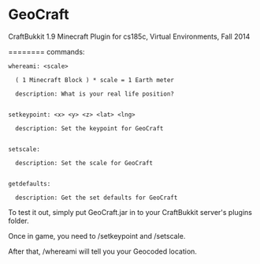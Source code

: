 GeoCraft
========

CraftBukkit 1.9 Minecraft Plugin for cs185c, Virtual Environments, Fall 2014

========
commands:

    whereami: <scale> 

      ( 1 Minecraft Block ) * scale = 1 Earth meter

      description: What is your real life position?


    setkeypoint: <x> <y> <z> <lat> <lng>

      description: Set the keypoint for GeoCraft


    setscale:

      description: Set the scale for GeoCraft


    getdefaults:

      description: Get the set defaults for GeoCraft



To test it out, simply put GeoCraft.jar in to your CraftBukkit server's plugins folder.

Once in game, you need to /setkeypoint and /setscale.

After that, /whereami will tell you your Geocoded location.